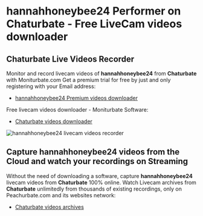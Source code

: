 # hannahhoneybee24 Performer on Chaturbate - Free LiveCam videos downloader

## Chaturbate Live Videos Recorder

Monitor and record livecam videos of **hannahhoneybee24** from **Chaturbate** with Moniturbate.com
Get a premium trial for free by just and only registering with your Email address:
* [hannahhoneybee24 Premium videos downloader](https://moniturbate.com/request-demo-licence-key.html)

Free livecam videos downloader - Moniturbate Software:
* [Chaturbate videos downloader](https://moniturbate.com/moniturbate-download-software.html)

![hannahhoneybee24 livecam videos recorder](https://peachurnet.com/templates/moniturbate-software.png)


## Capture hannahhoneybee24 videos from the Cloud and watch your recordings on Streaming

Without the need of downloading a software, capture **hannahhoneybee24** livecam videos from **Chaturbate** 100% online.
Watch Livecam archives from **Chaturbate** unlimitedly from thousands of existing recordings, only on Peachurbate.com and its websites network:
* [Chaturbate videos archives](https://peachurnet.com/)